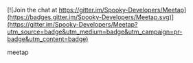 
[![Join the chat at https://gitter.im/Spooky-Developers/Meetap](https://badges.gitter.im/Spooky-Developers/Meetap.svg)](https://gitter.im/Spooky-Developers/Meetap?utm_source=badge&utm_medium=badge&utm_campaign=pr-badge&utm_content=badge)

meetap

